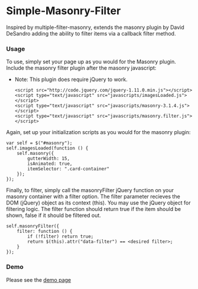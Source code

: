 Simple-Masonry-Filter
=====================

Inspired by multiple-filter-masonry, extends the masonry plugin by David DeSandro adding the ability to filter items via a callback filter method.

### Usage

To use, simply set your page up as you would for the Masonry plugin. Include the masonry filter plugin after the masonry javascript:

* Note: This plugin does require jQuery to work.

    ```
    <script src="http://code.jquery.com/jquery-1.11.0.min.js"></script>    
    <script type="text/javascript" src="javascripts/imagesLoaded.js"></script>
    <script type="text/javascript" src="javascripts/masonry-3.1.4.js"></script>
    <script type="text/javascript" src="javascripts/masonry.filter.js"></script>
    ```

Again, set up your initialization scripts as you would for the masonry plugin:

    var self = $("#masonry");
    self.imagesLoaded(function () {
        self.masonry({
            gutterWidth: 15,
            isAnimated: true,
            itemSelector: ".card-container"
        });
    });

Finally, to filter, simply call the masonryFilter jQuery function on your masonry container with a filter option. The filter parameter recieves the DOM (jQuery) object as its context (this). You may use the jQuery object for filtering logic. The filter function should return true if the item should be shown, false if it should be filtered out.

    self.masonryFilter({
        filter: function () {
            if (!filter) return true;
            return $(this).attr("data-filter") == <desired filter>;
        }
    });
    
### Demo

Please see the [demo page](http://mikethedarv.github.io/Simple-Masonry-Filter/)